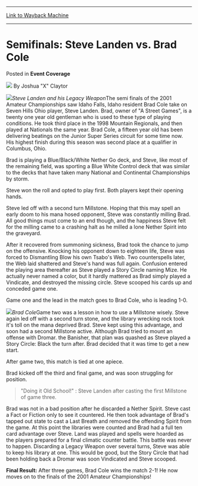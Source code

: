
---
[Link to Wayback Machine](https://web.archive.org/web/20211025015226/https://magic.wizards.com/en/articles/archive/event-coverage/semifinals-steve-landen-vs-brad-cole-2000-01-01)

[_metadata_:author]:- "Joshua `X` Claytor"
[_metadata_:description]:- "Steve Landen and his Legacy WeaponThe semi finals of the 2001 Amateur Championships saw Idaho Falls, Idaho resident Brad Cole take on Seven Hills Ohio player, Steve Landen. Brad, owner of `A Street Games`, is a twenty one year old gentleman who is used to these type of playing conditions. He took third place in the 1998 Mountain Regionals, and then played at Nationals the same"
[_metadata_:generator]:- "Drupal 7 (http://drupal.org)"
[_metadata_:node]:- "755616"
[_metadata_:publish_date]:- "2000-01-01"
[_metadata_:source]:- "div-main-content"
[_metadata_:title]:- "Semifinals: Steve Landen vs. Brad Cole"
[_metadata_:wayback_capture_timestamp]:- "2021-10-25 01:52:26"
[_metadata_:wayback_raw_url]:- "https://web.archive.org/web/20211025015226id_/https://magic.wizards.com/en/articles/archive/event-coverage/semifinals-steve-landen-vs-brad-cole-2000-01-01"
[_metadata_:wayback_url]:- "https://magic.wizards.com/en/articles/archive/event-coverage/semifinals-steve-landen-vs-brad-cole-2000-01-01"
---


Semifinals: Steve Landen vs. Brad Cole
======================================



 Posted in **Event Coverage**







![](https://media.magic.wizards.com/styles/auth_small/public/generic-avatar-150_522.png)
By Joshua "X" Claytor











![](https://media.magic.wizards.com/image_legacy_migration/sideboard/images/AMCHAMP01/920.jpg)*Steve Landen and his Legacy Weapon*The semi finals of the 2001 Amateur Championships saw Idaho Falls, Idaho resident Brad Cole take on Seven Hills Ohio player, Steve Landen. Brad, owner of "A Street Games", is a twenty one year old gentleman who is used to these type of playing conditions. He took third place in the 1998 Mountain Regionals, and then played at Nationals the same year. Brad Cole, a fifteen year old has been delivering beatings on the Junior Super Series circuit for some time now. His highest finish during this season was second place at a qualifier in Columbus, Ohio.


Brad is playing a Blue/Black/White Nether Go deck, and Steve, like most of the remaining field, was sporting a Blue White Control deck that was similar to the decks that have taken many National and Continental Championships by storm.


Steve won the roll and opted to play first. Both players kept their opening hands.


Steve led off with a second turn Millstone. Hoping that this may spell an early doom to his mana hosed opponent, Steve was constantly milling Brad. All good things must come to an end though, and the happiness Steve felt for the milling came to a crashing halt as he milled a lone Nether Spirit into the graveyard.


After it recovered from summoning sickness, Brad took the chance to jump on the offensive. Knocking his opponent down to eighteen life, Steve was forced to Dismantling Blow his own Tsabo's Web. Two counterspells later, the Web laid shattered and Steve's hand was full again. Confusion entered the playing area thereafter as Steve played a Story Circle naming Mize. He actually never named a color, but it hardly mattered as Brad simply played a Vindicate, and destroyed the missing circle. Steve scooped his cards up and conceded game one.


Game one and the lead in the match goes to Brad Cole, who is leading 1-0.


![](https://media.magic.wizards.com/image_legacy_migration/sideboard/images/AMCHAMP01/923.jpg)*Brad Cole*Game two was a lesson in how to use a Millstone wisely. Steve again led off with a second turn stone, and the library wrecking rock took it's toll on the mana deprived Brad. Steve kept using this advantage, and soon had a second Millstone active. Although Brad tried to mount an offense with Dromar. the Banisher, that plan was quashed as Steve played a Story Circle: Black the turn after. Brad decided that it was time to get a new start.


After game two, this match is tied at one apiece.


Brad kicked off the third and final game, and was soon struggling for position.



> "Doing it Old School!" : Steve Landen after casting the first Millstone of game three.


Brad was not in a bad position after he discarded a Nether Spirit. Steve cast a Fact or Fiction only to see it countered. He then took advantage of Brad's tapped out state to cast a Last Breath and removed the offending Spirit from the game. At this point the libraries were counted and Brad had a full ten card advantage over Steve. Land was played and spells were hoarded as the players prepared for a final climatic counter battle. This battle was never to happen. Discarding a Legacy Weapon over several turns, Steve was able to keep his library at one. This would be good, but the Story Circle that had been holding back a Dromar was soon Vindicated and Steve scooped.


**Final Result:** After three games, Brad Cole wins the match 2-1! He now moves on to the finals of the 2001 Amateur Championships! 








